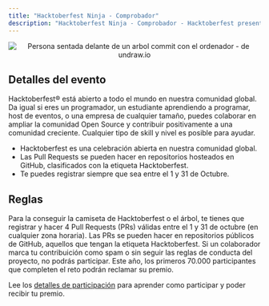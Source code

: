 ```yaml
---
title: "Hacktoberfest Ninja - Comprobador"
description: "Hacktoberfest Ninja - Comprobador - Hacktoberfest presentado por DigitalOcean"
---
```


<center>
  <img class="Splash-Image" alt="Persona sentada delante de un arbol commit con el ordenador - de undraw.io" />
</center>

## Detalles del evento

Hacktoberfest® está abierto a todo el mundo en nuestra comunidad global. Da igual si eres un programador, un estudiante aprendiendo a programar, host de eventos, o una empresa de cualquier tamaño, puedes colaborar en ampliar la comunidad Open Source y contribuir positivamente a una comunidad creciente. Cualquier tipo de skill y nivel es posible para ayudar.

- Hacktoberfest es una celebración abierta en nuestra comunidad global.
- Las Pull Requests se pueden hacer en repositorios hosteados en GitHub, clasificados con la etiqueta Hacktoberfest.
- Te puedes registrar siempre que sea entre el 1 y 31 de Octubre.

## Reglas

Para la conseguir la camiseta de Hacktoberfest o el árbol, te tienes que registrar y hacer 4 Pull Requests (PRs) válidas entre el 1 y 31 de octubre (en cualquier zona horaria). Las PRs se pueden hacer en repositorios públicos de GitHub, aquellos que tengan la etiqueta Hacktoberfest. Si un colaborador marca tu contribuición como spam o sin seguir las reglas de conducta del proyecto, no podrás participar. Este año, los primeros 70.000 participantes que completen el reto podrán reclamar su premio.

Lee los [detalles de participación](https://hacktoberfest.digitalocean.com/details) para aprender como participar y poder recibir tu premio.
